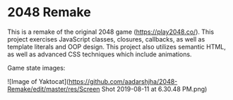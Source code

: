 # 2048 Remake

This is a remake of the original 2048 game (https://play2048.co/). This project exercises JavaScript classes, closures, callbacks, as well as template literals and OOP design. This project also utilizes semantic HTML, as well as advanced CSS techniques which include animations. 

Game state images: 

![Image of Yaktocat](https://github.com/aadarshjha/2048-Remake/edit/master/res/Screen Shot 2019-08-11 at 6.30.48 PM.png)
